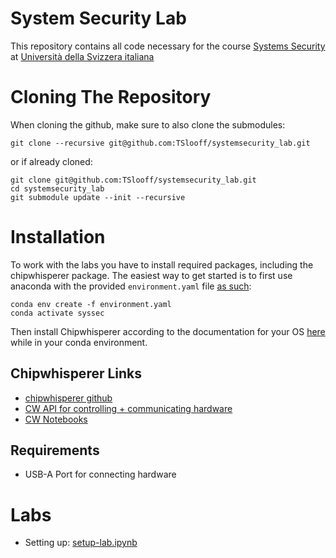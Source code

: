 # System Security Lab

This repository contains all code necessary for the course [Systems Security](https://search.usi.ch/en/courses/35275502/systems-security) at  [Università della Svizzera italiana](https://www.usi.ch/en)

# Cloning The Repository

When cloning the github, make sure to also clone the submodules: 
```
git clone --recursive git@github.com:TSlooff/systemsecurity_lab.git
``` 

or if already cloned: 

```
git clone git@github.com:TSlooff/systemsecurity_lab.git
cd systemsecurity_lab
git submodule update --init --recursive
```

# Installation

To work with the labs you have to install required packages, including the chipwhisperer package. The easiest way to get started is to first use anaconda with the provided `environment.yaml` file [as such](https://docs.conda.io/projects/conda/en/latest/user-guide/tasks/manage-environments.html#creating-an-environment-from-an-environment-yml-file):
```
conda env create -f environment.yaml
conda activate syssec
```

Then install Chipwhisperer according to the documentation for your OS [here](https://chipwhisperer.readthedocs.io/en/latest/index.html#overview) while in your conda environment.

## Chipwhisperer Links
- [chipwhisperer github](https://github.com/newaetech/chipwhisperer)
- [CW API for controlling + communicating hardware](https://chipwhisperer.readthedocs.io/en/latest/index.html#api)
- [CW Notebooks](https://github.com/newaetech/chipwhisperer-jupyter)

## Requirements
- USB-A Port for connecting hardware

# Labs
- Setting up: [setup-lab.ipynb](./labs/01-setup-lab.ipynb)